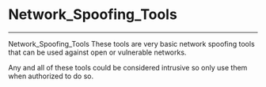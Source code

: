 # Network_Spoofing_Tools
_____________________

Network_Spoofing_Tools
These tools are very basic network spoofing tools that can be used against open or vulnerable networks.

Any and all of these tools could be considered intrusive so only use them when authorized to do so.

